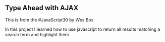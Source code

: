 ## Type Ahead with AJAX
This is from the #JavaScript30 by Wes Bos 

In this project I learned how to use javascript to return all results matching a search term and highlight them

